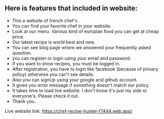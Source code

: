 ## Here is features that included in website:

* This a website of french chef's .
* You can find your favorite chef in your website.
* Look at our menu. Various kind of europian food you can get at cheap price.
* Our latest recipe is world best and new.
* You can see blog page where we answered your frequently asked question.
* you can register or login using your email and password.
* if you want to show recipes, you must be logged in. 
* After registration, you have to login like facebook (because of privacy policy) otherwise you can't see details.
* Also you can signUp using your google and github account.
* It gives you error message if something doesn't match our policy.
* It takes time to load live website. I don't know it's just my side or everyone's. Please check it out. 
* Thank you.

Live website link: https://chef-recipe-hunter-f7444.web.app/